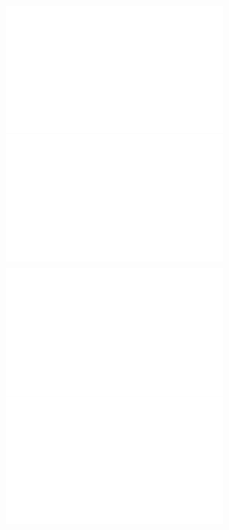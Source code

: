 ![](https://raw.githubusercontent.com/rafaelkillua/rafaelkillua/master/generated/overview.svg#gh-dark-mode-only)
![](https://raw.githubusercontent.com/rafaelkillua/rafaelkillua/master/generated/overview.svg#gh-light-mode-only)

![](https://raw.githubusercontent.com/rafaelkillua/rafaelkillua/master/generated/languages.svg#gh-dark-mode-only)
![](https://raw.githubusercontent.com/rafaelkillua/rafaelkillua/master/generated/languages.svg#gh-light-mode-only)
